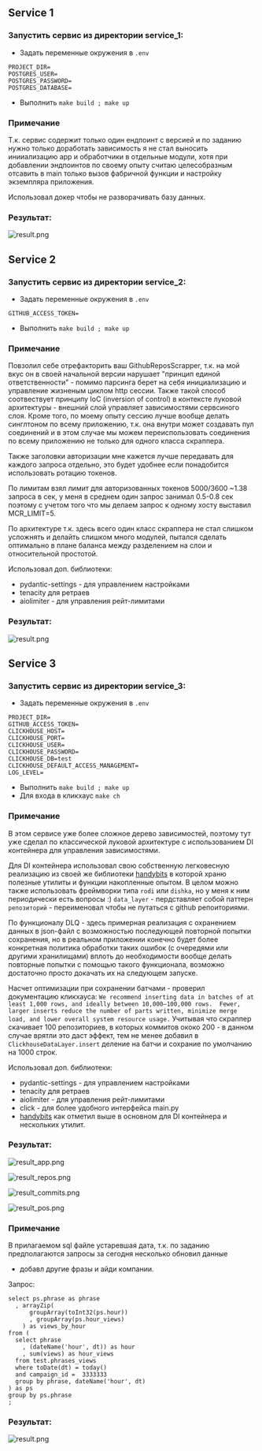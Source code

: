 ## Service 1

### Запустить сервис из директории service_1:
- Задать переменные окружения в `.env`
```
PROJECT_DIR=
POSTGRES_USER=
POSTGRES_PASSWORD=
POSTGRES_DATABASE=
```

- Выполнить `make build ; make up`

### Примечание
Т.к. сервис содержит только один ендпоинт с версией и по заданию нужно только доработать зависимость 
я не стал выносить инииализацию app и обработчики в отдельные модули, хотя при добавлении эндпоинтов по своему опыту
считаю целесобразным отсавить в main только вызов фабричной функции и настройку экземпляра приложения.

Использовал докер чтобы не разворачивать базу данных.

### Результат:

![result.png](service_1/result.png)


## Service 2

### Запустить сервис из директории service_2:
- Задать переменные окружения в `.env`
```
GITHUB_ACCESS_TOKEN=
```

- Выполнить `make build ; make up`

### Примечание
Повзолил себе отрефакторить ваш GithubReposScrapper, т.к. на мой вкус он в своей начальной версии нарушает 
"принцип единой ответственности" - помимо парсинга берет на себя инициализацию и управление жизненым циклом http сессии.
Также такой способ соотвествует принципу IoC (inversion of control) 
в контексте луковой архитектуры - внешний слой управляет зависимостями сервсиного слоя.
Кроме того, по моему опыту сессию лучше вообще делать синглтоном по всему приложению, т.к. она внутри может создавать
пул соединений и в этом случае мы можем переиспользовать соединения по всему приложению не только для одного класса скраппера.

Также заголовки авторизации мне кажется лучше передавать для каждого запроса отдельно, 
это будет удобнее если понадобится использовать ротацию токенов.

По лимитам взял лимит для авторизованных токенов 5000/3600 ~1.38 запроса в сек, 
у меня в среднем один запрос занимал 0.5-0.8 сек поэтому с учетом того что мы делаем запрос к одному хосту выставил 
MCR_LIMIT=5.

По архитектуре т.к. здесь всего один класс скраппера не стал слишком усложнять и делайть слишком много модулей, 
пытался сделать оптимально в плане баланса между разделением на слои и относительной простотой.

Использовал доп. библиотеки:
- pydantic-settings - для управлением настройками
- tenacity для ретраев
- aiolimiter - для управления рейт-лимитами

### Результат:

![result.png](service_2/result.png)


## Service 3

### Запустить сервис из директории service_3:
- Задать переменные окружения в `.env`
```
PROJECT_DIR=
GITHUB_ACCESS_TOKEN=
CLICKHOUSE_HOST=
CLICKHOUSE_PORT=
CLICKHOUSE_USER=
CLICKHOUSE_PASSWORD=
CLICKHOUSE_DB=test
CLICKHOUSE_DEFAULT_ACCESS_MANAGEMENT=
LOG_LEVEL=
```

- Выполнить `make build ; make up`
- Для входа в кликхаус `make ch`


### Примечание
В этом сервисе уже более сложное дерево зависимостей, поэтому тут уже сделал по классической луковой архитектуре 
с использованием DI контейнера для управления зависимостями. 

Для DI контейнера использовал свою собственную легковесную реализацию из своей же библиотеки [handybits](https://github.com/V-ampire/handybits)
в которой храню полезные утилиты и функции накопленные опытом. 
В целом можно также использовать фреймворки типа `rodi` или `dishka`, но у меня к ним периодически есть вопросы :)
`data_layer` - пердставляет собой паттерн `репозиторий` - переименовал чтобы не путаться с github репоиториями.

По функционалу DLQ - здесь примерная реализация с охранением данных в json-файл 
с возможностью последующей повторной попытки сохранения, но в реальном приложении конечно будет более конкретная 
политика обработки таких ошибок (с очередями или другими хранилищами) вплоть до необходимости вообще 
делать повторные попытки с помощью такого функционала, возможно достаточно просто докачать их на следующем запуске.

Насчет оптимизации при сохранении батчами - проверил документацию кликхауса:
`We recommend inserting data in batches of at least 1,000 rows, and ideally between 10,000–100,000 rows. 
Fewer, larger inserts reduce the number of parts written, minimize merge load, and lower overall system resource usage.`
Учитывая что скраппер скачивает 100 репозиториев, в которых коммитов ококо 200 - в данном случае врятли это даст эффект, 
тем не менее добавил в `ClickhouseDataLayer.insert` деление на батчи и сохрание по умолчанию на 1000 строк.

Использовал доп. библиотеки:
- pydantic-settings - для управлением настройками
- tenacity для ретраев
- aiolimiter - для управления рейт-лимитами
- click - для более удобного интерфейса main.py
- [handybits](https://github.com/V-ampire/handybits) как отметил выше в основном для DI контейнера и нескольких утилит.


### Результат:

![result_app.png](service_3/result_app.png)


![result_repos.png](service_3/result_repos.png)


![result_commits.png](service_3/result_repos.png)


![result_pos.png](service_3/result_repos.png)


### Примечание
В прилагаемом sql файле устаревшая дата, т.к. по заданию предполагаются запросы за сегодня несколько обновил данные 
+ добавл другие фразы и айди компании.

Запрос:
```
select ps.phrase as phrase
  , arrayZip(
      groupArray(toInt32(ps.hour))
      , groupArray(ps.hour_views)
    ) as views_by_hour
from (
  select phrase
    , (dateName('hour', dt)) as hour
    , sum(views) as hour_views
  from test.phrases_views
  where toDate(dt) = today()
  and campaign_id =  3333333
  group by phrase, dateName('hour', dt)
) as ps
group by ps.phrase
;
```

### Результат:

![result.png](service_4/result.png)